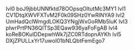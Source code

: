 lvl0 boJ9jbbUNNfktd78OOpsqOltutMc3MY1
lvl1 CV1DtqXWVFXTvM2F0k09SHz0YwRINYA9
lvl2 UmHadQclWmgdLOKQ3YNgjWxGoRMb5luK
lvl3 pIwrPrtPN36QITSp3EQaw936yaFoFgAB
lvl4 koReBOKuIDDepwhWk7jZC0RTdopnAYKh
lvl5 DXjZPULLxYr17uwoI01bNLQbtFemEgo7
